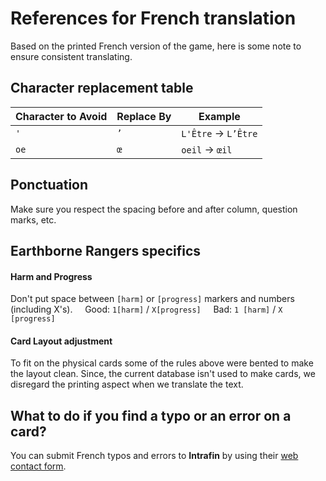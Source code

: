 # References for French translation

Based on the printed French version of the game, here is some note to ensure consistent translating.

## Character replacement table

| Character to Avoid | Replace By | Example|
| - | - | - |
| ``'`` | ``’`` | ``L'Être`` -> ``L’Être``|
| ``oe`` | ``œ`` | ``oeil`` -> ``œil`` |

## Ponctuation

Make sure you respect the spacing before and after column, question marks, etc.

## Earthborne Rangers specifics

#### Harm and Progress

Don't put space between ``[harm]`` or ``[progress]`` markers and numbers (including X's).
&nbsp;&nbsp;&nbsp;&nbsp;Good: ``1[harm]`` / ``X[progress]``
&nbsp;&nbsp;&nbsp;&nbsp;Bad: ``1 [harm]`` / ``X [progress]``

#### Card Layout adjustment

To fit on the physical cards some of the rules above were bented to make the layout clean. Since, the current database isn't used to make cards, we disregard the printing aspect when we translate the text.

## What to do if you find a typo or an error on a card?

You can submit French typos and errors to **Intrafin** by using their [web contact form](http://www.intrafin.eu/fr/contact-us).
